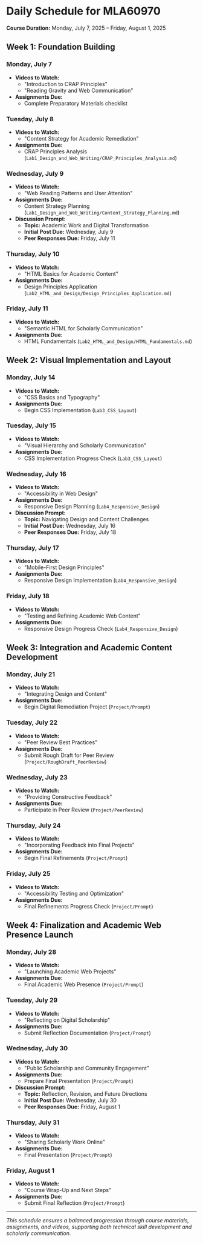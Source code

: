 # Daily Schedule for MLA60970

**Course Duration:** Monday, July 7, 2025 – Friday, August 1, 2025

## Week 1: Foundation Building

### Monday, July 7
- **Videos to Watch:**
  - "Introduction to CRAP Principles"
  - "Reading Gravity and Web Communication"
- **Assignments Due:**
  - Complete Preparatory Materials checklist

### Tuesday, July 8
- **Videos to Watch:**
  - "Content Strategy for Academic Remediation"
- **Assignments Due:**
  - CRAP Principles Analysis (`Lab1_Design_and_Web_Writing/CRAP_Principles_Analysis.md`)

### Wednesday, July 9
- **Videos to Watch:**
  - "Web Reading Patterns and User Attention"
- **Assignments Due:**
  - Content Strategy Planning (`Lab1_Design_and_Web_Writing/Content_Strategy_Planning.md`)
- **Discussion Prompt:**
  - **Topic:** Academic Work and Digital Transformation
  - **Initial Post Due:** Wednesday, July 9
  - **Peer Responses Due:** Friday, July 11

### Thursday, July 10
- **Videos to Watch:**
  - "HTML Basics for Academic Content"
- **Assignments Due:**
  - Design Principles Application (`Lab2_HTML_and_Design/Design_Principles_Application.md`)

### Friday, July 11
- **Videos to Watch:**
  - "Semantic HTML for Scholarly Communication"
- **Assignments Due:**
  - HTML Fundamentals (`Lab2_HTML_and_Design/HTML_Fundamentals.md`)

## Week 2: Visual Implementation and Layout

### Monday, July 14
- **Videos to Watch:**
  - "CSS Basics and Typography"
- **Assignments Due:**
  - Begin CSS Implementation (`Lab3_CSS_Layout`)

### Tuesday, July 15
- **Videos to Watch:**
  - "Visual Hierarchy and Scholarly Communication"
- **Assignments Due:**
  - CSS Implementation Progress Check (`Lab3_CSS_Layout`)

### Wednesday, July 16
- **Videos to Watch:**
  - "Accessibility in Web Design"
- **Assignments Due:**
  - Responsive Design Planning (`Lab4_Responsive_Design`)
- **Discussion Prompt:**
  - **Topic:** Navigating Design and Content Challenges
  - **Initial Post Due:** Wednesday, July 16
  - **Peer Responses Due:** Friday, July 18

### Thursday, July 17
- **Videos to Watch:**
  - "Mobile-First Design Principles"
- **Assignments Due:**
  - Responsive Design Implementation (`Lab4_Responsive_Design`)

### Friday, July 18
- **Videos to Watch:**
  - "Testing and Refining Academic Web Content"
- **Assignments Due:**
  - Responsive Design Progress Check (`Lab4_Responsive_Design`)

## Week 3: Integration and Academic Content Development

### Monday, July 21
- **Videos to Watch:**
  - "Integrating Design and Content"
- **Assignments Due:**
  - Begin Digital Remediation Project (`Project/Prompt`)

### Tuesday, July 22
- **Videos to Watch:**
  - "Peer Review Best Practices"
- **Assignments Due:**
  - Submit Rough Draft for Peer Review (`Project/RoughDraft_PeerReview`)

### Wednesday, July 23
- **Videos to Watch:**
  - "Providing Constructive Feedback"
- **Assignments Due:**
  - Participate in Peer Review (`Project/PeerReview`)

### Thursday, July 24
- **Videos to Watch:**
  - "Incorporating Feedback into Final Projects"
- **Assignments Due:**
  - Begin Final Refinements (`Project/Prompt`)

### Friday, July 25
- **Videos to Watch:**
  - "Accessibility Testing and Optimization"
- **Assignments Due:**
  - Final Refinements Progress Check (`Project/Prompt`)

## Week 4: Finalization and Academic Web Presence Launch

### Monday, July 28
- **Videos to Watch:**
  - "Launching Academic Web Projects"
- **Assignments Due:**
  - Final Academic Web Presence (`Project/Prompt`)

### Tuesday, July 29
- **Videos to Watch:**
  - "Reflecting on Digital Scholarship"
- **Assignments Due:**
  - Submit Reflection Documentation (`Project/Prompt`)

### Wednesday, July 30
- **Videos to Watch:**
  - "Public Scholarship and Community Engagement"
- **Assignments Due:**
  - Prepare Final Presentation (`Project/Prompt`)
- **Discussion Prompt:**
  - **Topic:** Reflection, Revision, and Future Directions
  - **Initial Post Due:** Wednesday, July 30
  - **Peer Responses Due:** Friday, August 1

### Thursday, July 31
- **Videos to Watch:**
  - "Sharing Scholarly Work Online"
- **Assignments Due:**
  - Final Presentation (`Project/Prompt`)

### Friday, August 1
- **Videos to Watch:**
  - "Course Wrap-Up and Next Steps"
- **Assignments Due:**
  - Submit Final Reflection (`Project/Prompt`)

---

*This schedule ensures a balanced progression through course materials, assignments, and videos, supporting both technical skill development and scholarly communication.*
